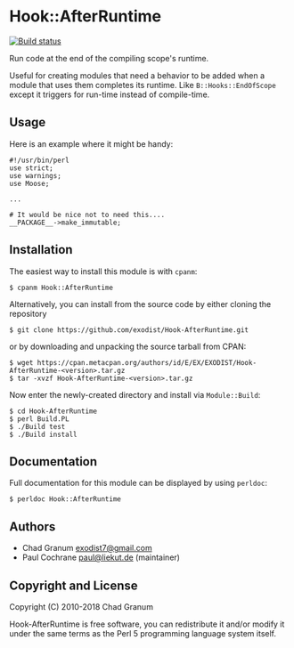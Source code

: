 # Hook::AfterRuntime

[![Build status](https://ci.appveyor.com/api/projects/status/xpp5rpg9v1gqlh5k/branch/master?svg=true)](https://ci.appveyor.com/project/paultcochrane/hook-afterruntime-m8v6m/branch/master)

Run code at the end of the compiling scope's runtime.

Useful for creating modules that need a behavior to be added when a module
that uses them completes its runtime. Like `B::Hooks::EndOfScope` except it
triggers for run-time instead of compile-time.

## Usage

Here is an example where it might be handy:

```
#!/usr/bin/perl
use strict;
use warnings;
use Moose;

...

# It would be nice not to need this....
__PACKAGE__->make_immutable;
```

## Installation

The easiest way to install this module is with `cpanm`:

```
$ cpanm Hook::AfterRuntime
```

Alternatively, you can install from the source code by either cloning the
repository

```
$ git clone https://github.com/exodist/Hook-AfterRuntime.git
```

or by downloading and unpacking the source tarball from CPAN:

```
$ wget https://cpan.metacpan.org/authors/id/E/EX/EXODIST/Hook-AfterRuntime-<version>.tar.gz
$ tar -xvzf Hook-AfterRuntime-<version>.tar.gz
```

Now enter the newly-created directory and install via `Module::Build`:

```
$ cd Hook-AfterRuntime
$ perl Build.PL
$ ./Build test
$ ./Build install
```

## Documentation

Full documentation for this module can be displayed by using `perldoc`:

```
$ perldoc Hook::AfterRuntime
```

## Authors

  - Chad Granum <exodist7@gmail.com>
  - Paul Cochrane <paul@liekut.de> (maintainer)

## Copyright and License

Copyright (C) 2010-2018 Chad Granum

Hook-AfterRuntime is free software, you can redistribute it and/or modify it
under the same terms as the Perl 5 programming language system itself.
